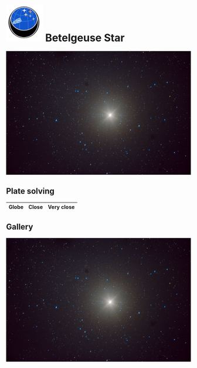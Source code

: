 # ![](../Imaging//Common/pyl-tiny.png) Betelgeuse Star
![IMG](../Imaging//HD/Betelgeuse_Star.jpg)

## Plate solving 

| Globe | Close | Very close |
| ----- | ----- | ----- |


## Gallery
![IMG](../Imaging//HD/Betelgeuse_Star+01+co.jpg) 

